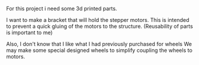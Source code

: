 For this project i need some 3d printed parts.

I want to make a bracket that will hold the stepper motors.
This is intended to prevent a quick gluing of the motors to the structure. 
(Reusability of parts is important to me)

Also, I don't know that I like what I had previously purchased for wheels
We may make some special designed wheels to simplify coupling the wheels to
motors. 

